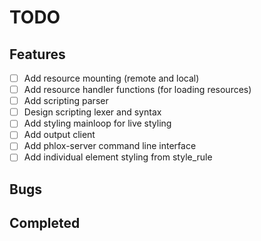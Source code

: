 # TODO

## Features
- [ ] Add resource mounting (remote and local)
- [ ] Add resource handler functions (for loading resources)
- [ ] Add scripting parser
- [ ] Design scripting lexer and syntax
- [ ] Add styling mainloop for live styling
- [ ] Add output client
- [ ] Add phlox-server command line interface
- [ ] Add individual element styling from style_rule

## Bugs

## Completed